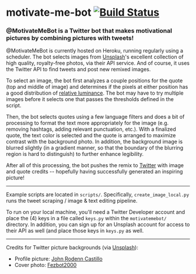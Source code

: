 # motivate-me-bot [![Build Status](https://travis-ci.org/bbrzycki/motivate-me-bot.svg?branch=master)](https://travis-ci.org/bbrzycki/motivate-me-bot)
### @MotivateMeBot is a Twitter bot that makes motivational pictures by combining pictures with tweets!

@MotivateMeBot is currently hosted on Heroku, running regularly using a scheduler. The bot selects images from [Unsplash](https://unsplash.com/?utm_source=MotivateMeBot&utm_medium=referral)'s excellent collection of high quality, royalty-free photos, via their API service. And of course, it uses the Twitter API to find tweets and post new remixed images.

To select an image, the bot first analyzes a couple positions for the quote (top and middle of image) and determines if the pixels at either position has a good distribution of [relative luminance](https://en.wikipedia.org/wiki/Relative_luminance). The bot may have to try multiple images before it selects one that passes the thresholds defined in the script.

Then, the bot selects quotes using a few language filters and does a bit of processing to format the text more appropriately for the image (e.g. removing hashtags, adding relevant punctuation, etc.). With a finalized quote, the text color is selected and the quote is arranged to maximize contrast with the background photo. In addition, the background image is blurred slightly (in a gradient manner, so that the boundary of the blurring region is hard to distinguish) to further enhance legibility.

After all of this processing, the bot pushes the remix to [Twitter](https://twitter.com/MotivateMeBot) with image and quote credits -- hopefully having successfully generated an inspiring picture!

---

Example scripts are located in `scripts/`. Specifically, `create_image_local.py` runs the tweet scraping / image & text editing pipeline. 

To run on your local machine, you'll need a Twitter Developer account and place the (4) keys in a file called `keys.py` within the `motivatemebot/` directory. In addition, you can sign up for an Unsplash account for access to their API as well (and place those keys in `keys.py` as well.

---

Credits for Twitter picture backgrounds (via [Unsplash](https://unsplash.com/?utm_source=MotivateMeBot&utm_medium=referral)):

* Profile picture: [John Rodenn Castillo](https://unsplash.com/photos/eluzJSfkNCk?utm_source=MotivateMeBot&utm_medium=referral)
* Cover photo: [Fezbot2000](https://unsplash.com/photos/wxGwllldlIQ?utm_source=MotivateMeBot&utm_medium=referral)
